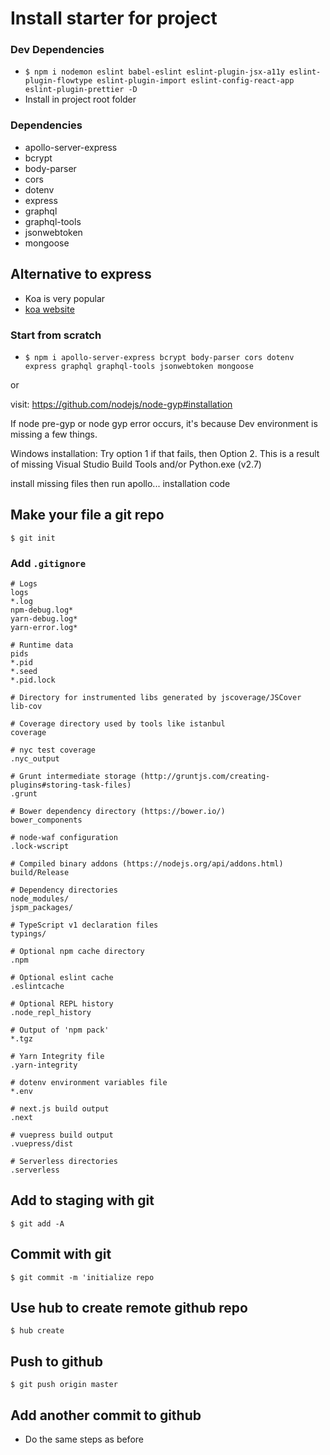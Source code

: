 # Install starter for project

### Dev Dependencies

- `$ npm i nodemon eslint babel-eslint eslint-plugin-jsx-a11y eslint-plugin-flowtype eslint-plugin-import eslint-config-react-app eslint-plugin-prettier -D`
- Install in project root folder

### Dependencies

- apollo-server-express
- bcrypt
- body-parser
- cors
- dotenv
- express
- graphql
- graphql-tools
- jsonwebtoken
- mongoose

## Alternative to express

- Koa is very popular
- [koa website](https://koajs.com/)

### Start from scratch

- `$ npm i apollo-server-express bcrypt body-parser cors dotenv express graphql graphql-tools jsonwebtoken mongoose`

or

visit: https://github.com/nodejs/node-gyp#installation

If node pre-gyp or node gyp error occurs, it's because Dev environment
is missing a few things.

Windows installation:
Try option 1
if that fails, then Option 2. This is a result of missing Visual Studio Build Tools and/or Python.exe (v2.7)

install missing files then run apollo... installation code

## Make your file a git repo

`$ git init`

### Add `.gitignore`

```
# Logs
logs
*.log
npm-debug.log*
yarn-debug.log*
yarn-error.log*

# Runtime data
pids
*.pid
*.seed
*.pid.lock

# Directory for instrumented libs generated by jscoverage/JSCover
lib-cov

# Coverage directory used by tools like istanbul
coverage

# nyc test coverage
.nyc_output

# Grunt intermediate storage (http://gruntjs.com/creating-plugins#storing-task-files)
.grunt

# Bower dependency directory (https://bower.io/)
bower_components

# node-waf configuration
.lock-wscript

# Compiled binary addons (https://nodejs.org/api/addons.html)
build/Release

# Dependency directories
node_modules/
jspm_packages/

# TypeScript v1 declaration files
typings/

# Optional npm cache directory
.npm

# Optional eslint cache
.eslintcache

# Optional REPL history
.node_repl_history

# Output of 'npm pack'
*.tgz

# Yarn Integrity file
.yarn-integrity

# dotenv environment variables file
*.env

# next.js build output
.next

# vuepress build output
.vuepress/dist

# Serverless directories
.serverless
```

## Add to staging with git

`$ git add -A`

## Commit with git

`$ git commit -m 'initialize repo`

## Use hub to create remote github repo

`$ hub create`

## Push to github

`$ git push origin master`

## Add another commit to github

- Do the same steps as before
